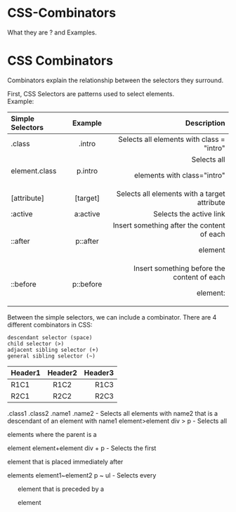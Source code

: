 # CSS-Combinators
What they are ? and Examples.

# CSS Combinators
Combinators explain the relationship between the selectors they surround.<br>


First, CSS Selectors are patterns used to select elements.<br>
    Example: <br>
    
| Simple Selectors | Example | Description |
| :---- | :----: | ----: |
|  .class  | .intro | Selects all elements with class = "intro" |
| element.class | p.intro | Selects all <p> elements with class="intro" |
| [attribute] | [target] | Selects all elements with a target attribute |
| :active | a:active | Selects the active link |
| ::after | p::after | Insert something after the content of each <p> element |
| ::before | p::before | Insert something before the content of each <p> element: |
    
   

Between the simple selectors, we can include a combinator. There are 4 different combinators in CSS:

    descendant selector (space)
    child selector (>)
    adjacent sibling selector (+)
    general sibling selector (~)

| Header1 | Header2 | Header3 |
| :---- | :----: | ----: |
| R1C1 | R1C2 | R1C3 |
| R2C1 | R2C2 | R2C3 |

.class1 .class2            .name1 .name2	             - Selects all elements with name2 that is a descendant of an element with name1
element>element	           div > p	                   - Selects all <p> elements where the parent is a <div> element
element+element	           div + p	                   - Selects the first <p> element that is placed immediately after <div> elements
element1~element2	         p ~ ul	                     - Selects every <ul> element that is preceded by a <p> element

   

